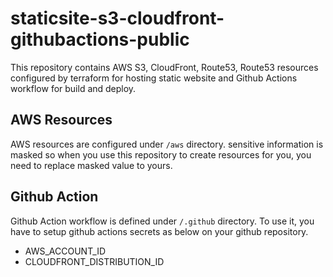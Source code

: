 # staticsite-s3-cloudfront-githubactions-public
This repository contains AWS S3, CloudFront, Route53, Route53 resources configured by terraform for hosting static website and Github Actions workflow for build and deploy.

## AWS Resources
AWS resources are configured under `/aws` directory.
sensitive information is masked so when you use this repository to create resources for you, you need to replace masked value to yours.

## Github Action
Github Action workflow is defined under `/.github` directory. To use it, you have to setup github actions secrets as below on your github repository.
- AWS_ACCOUNT_ID
- CLOUDFRONT_DISTRIBUTION_ID
